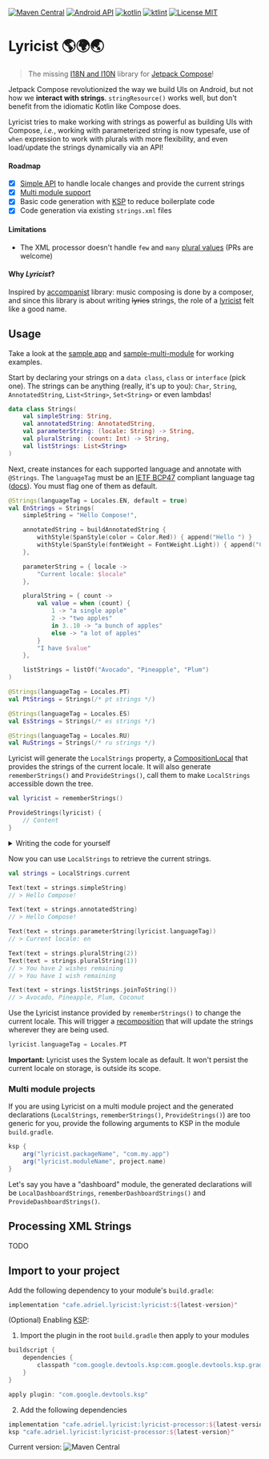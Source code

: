 [![Maven Central](https://img.shields.io/maven-central/v/cafe.adriel.lyricist/lyricist?style=for-the-badge&color=blue)](https://repo.maven.apache.org/maven2/cafe/adriel/lyricist/)
[![Android API](https://img.shields.io/badge/api-21%2B-brightgreen.svg?style=for-the-badge)](https://android-arsenal.com/api?level=21)
[![kotlin](https://img.shields.io/github/languages/top/adrielcafe/lyricist.svg?style=for-the-badge&color=blueviolet)](https://kotlinlang.org/)
[![ktlint](https://img.shields.io/badge/code%20style-%E2%9D%A4-FF4081.svg?style=for-the-badge)](https://ktlint.github.io/)
[![License MIT](https://img.shields.io/github/license/adrielcafe/lyricist.svg?style=for-the-badge&color=orange)](https://opensource.org/licenses/MIT)

# Lyricist 🌎🌍🌏 
> The missing [I18N and I10N](https://en.wikipedia.org/wiki/Internationalization_and_localization) library for [Jetpack Compose](https://developer.android.com/jetpack/compose)!

Jetpack Compose revolutionized the way we build UIs on Android, but not how we **interact with strings**. `stringResource()` works well, but don't benefit from the idiomatic Kotlin like Compose does.

Lyricist tries to make working with strings as powerful as building UIs with Compose, *i.e.*, working with parameterized string is now typesafe, use of `when` expression to work with plurals with more flexibility, and even load/update the strings dynamically via an API!

#### Roadmap
- [x] [Simple API](#user-content-usage) to handle locale changes and provide the current strings
- [x] [Multi module support](#user-content-multi-module-projects)
- [x] Basic code generation with [KSP](https://github.com/google/ksp) to reduce boilerplate code
- [x] Code generation via existing `strings.xml` files

#### Limitations
* The XML processor doesn't handle `few` and `many` [plural values](https://developer.android.com/guide/topics/resources/string-resource#Plurals) (PRs are welcome) 

#### Why _Lyricist_?
Inspired by [accompanist](https://github.com/google/accompanist#why-the-name) library: music composing is done by a composer, and since this library is about writing ~~lyrics~~ strings, the role of a [lyricist](https://en.wikipedia.org/wiki/Lyricist) felt like a good name.

## Usage
Take a look at the [sample app](https://github.com/adrielcafe/lyricist/tree/main/sample/src/main/java/cafe/adriel/lyricist/sample) and [sample-multi-module](https://github.com/adrielcafe/lyricist/tree/main/sample-multi-module/src/main/java/cafe/adriel/lyricist/sample/multimodule) for working examples.

Start by declaring your strings on a `data class`, `class` or `interface` (pick one). The strings can be anything (really, it's up to you): `Char`, `String`, `AnnotatedString`, `List<String>`, `Set<String>` or even lambdas!
```kotlin
data class Strings(
    val simpleString: String,
    val annotatedString: AnnotatedString,
    val parameterString: (locale: String) -> String,
    val pluralString: (count: Int) -> String,
    val listStrings: List<String>
)
```

Next, create instances for each supported language and annotate with `@Strings`. The `languageTag` must be an [IETF BCP47](https://en.wikipedia.org/wiki/IETF_language_tag) compliant language tag ([docs](https://developer.android.com/guide/topics/resources/providing-resources#LocaleQualifier)). You must flag one of them as default.
```kotlin
@Strings(languageTag = Locales.EN, default = true)
val EnStrings = Strings(
    simpleString = "Hello Compose!",

    annotatedString = buildAnnotatedString {
        withStyle(SpanStyle(color = Color.Red)) { append("Hello ") }
        withStyle(SpanStyle(fontWeight = FontWeight.Light)) { append("Compose!") }
    },

    parameterString = { locale ->
        "Current locale: $locale"
    },

    pluralString = { count ->
        val value = when (count) {
            1 -> "a single apple"
            2 -> "two apples"
            in 3..10 -> "a bunch of apples"
            else -> "a lot of apples"
        }
        "I have $value"
    },

    listStrings = listOf("Avocado", "Pineapple", "Plum")
)

@Strings(languageTag = Locales.PT)
val PtStrings = Strings(/* pt strings */)

@Strings(languageTag = Locales.ES)
val EsStrings = Strings(/* es strings */)

@Strings(languageTag = Locales.RU)
val RuStrings = Strings(/* ru strings */)
```

Lyricist will generate the `LocalStrings` property, a [CompositionLocal](https://developer.android.com/reference/kotlin/androidx/compose/runtime/CompositionLocal) that provides the strings of the current locale. It will also generate `rememberStrings()` and `ProvideStrings()`, call them to make `LocalStrings` accessible down the tree.
```kotlin
val lyricist = rememberStrings()

ProvideStrings(lyricist) {
    // Content
}
```

<details><summary>Writing the code for yourself</summary>

Don't want to enable KSP to generate the code for you? No problem! Follow the steps below to integrate with Lyricist manually.

First, map each supported language tag to their corresponding instances.
```kotlin
val strings = mapOf(
    Locales.EN to EnStrings,
    Locales.PT to PtStrings,
    Locales.ES to EsStrings,
    Locales.RU to RuStrings
)
```

Next, create your `LocalStrings` and choose one translation as default.
```kotlin
val LocalStrings = staticCompositionLocalOf { EnStrings }
```

Finally, use the same functions, `rememberStrings()` and `ProvideStrings()`, to make your `LocalStrings` accessible down the tree. But this time you need to provide your `strings` and `LocalStrings` manually.
```kotlin
val lyricist = rememberStrings(strings)

ProvideStrings(lyricist, LocalStrings) {
    // Content
}
```
</details>

Now you can use `LocalStrings` to retrieve the current strings.
```kotlin
val strings = LocalStrings.current

Text(text = strings.simpleString)
// > Hello Compose!

Text(text = strings.annotatedString)
// > Hello Compose!

Text(text = strings.parameterString(lyricist.languageTag))
// > Current locale: en

Text(text = strings.pluralString(2))
Text(text = strings.pluralString(1))
// > You have 2 wishes remaining
// > You have 1 wish remaining

Text(text = strings.listStrings.joinToString())
// > Avocado, Pineapple, Plum, Coconut
```

Use the Lyricist instance provided by `rememberStrings()` to change the current locale. This will trigger a [recomposition](https://developer.android.com/jetpack/compose/mental-model#recomposition) that will update the strings wherever they are being used.
```kotlin
lyricist.languageTag = Locales.PT
```

**Important:** Lyricist uses the System locale as default. It won't persist the current locale on storage, is outside its scope.

### Multi module projects

If you are using Lyricist on a multi module project and the generated declarations (`LocalStrings`, `rememberStrings()`, `ProvideStrings()`) are too generic for you, provide the following arguments to KSP in the module `build.gradle`.
```gradle
ksp {
    arg("lyricist.packageName", "com.my.app")
    arg("lyricist.moduleName", project.name)
}
```

Let's say you have a "dashboard" module, the generated declarations will be `LocalDashboardStrings`, `rememberDashboardStrings()` and `ProvideDashboardStrings()`.

## Processing XML Strings
TODO

## Import to your project

Add the following dependency to your module's `build.gradle`:
```gradle
implementation "cafe.adriel.lyricist:lyricist:${latest-version}"
```

(Optional) Enabling [KSP](https://github.com/google/ksp/blob/main/docs/quickstart.md):
1. Import the plugin in the root `build.gradle` then apply to your modules
```gradle
buildscript {
    dependencies {
        classpath "com.google.devtools.ksp:com.google.devtools.ksp.gradle.plugin:${ksp-latest-version}"
    }
}

apply plugin: "com.google.devtools.ksp"
```

2. Add the following dependencies
```gradle
implementation "cafe.adriel.lyricist:lyricist-processor:${latest-version}"
ksp "cafe.adriel.lyricist:lyricist-processor:${latest-version}"
```

Current version: ![Maven Central](https://img.shields.io/maven-central/v/cafe.adriel.lyricist/lyricist?color=blue)